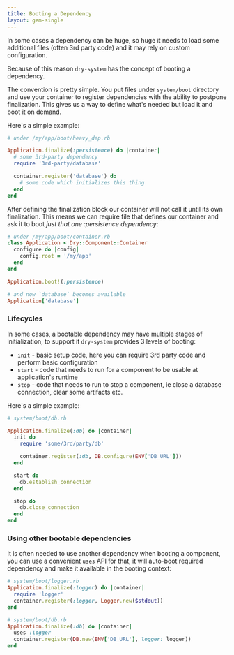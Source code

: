 ```yaml
---
title: Booting a Dependency
layout: gem-single
---
```


In some cases a dependency can be huge, so huge it needs to load some additional files (often 3rd party code) and it may rely on custom configuration.

Because of this reason `dry-system` has the concept of booting a dependency.

The convention is pretty simple. You put files under `system/boot` directory and use your container to register dependencies with the ability to postpone finalization. This gives us a way to define what's needed but load it and boot it on demand.

Here's a simple example:

``` ruby
# under /my/app/boot/heavy_dep.rb

Application.finalize(:persistence) do |container|
  # some 3rd-party dependency
  require '3rd-party/database'

  container.register('database') do
    # some code which initializes this thing
  end
end
```

After defining the finalization block our container will not call it until its own finalization. This means we can require file that defines our container and ask it to boot *just that one :persistence dependency*:

``` ruby
# under /my/app/boot/container.rb
class Application < Dry::Component::Container
  configure do |config|
    config.root = '/my/app'
  end
end

Application.boot!(:persistence)

# and now `database` becomes available
Application['database']
```

### Lifecycles

In some cases, a bootable dependency may have multiple stages of initialization, to support it `dry-system` provides 3 levels of booting:

* `init` - basic setup code, here you can require 3rd party code and perform basic configuration
* `start` - code that needs to run for a component to be usable at application's runtime
* `stop` - code that needs to run to stop a component, ie close a database connection, clear some artifacts etc.

Here's a simple example:

``` ruby
# system/boot/db.rb

Application.finalize(:db) do |container|
  init do
    require 'some/3rd/party/db'

    container.register(:db, DB.configure(ENV['DB_URL']))
  end

  start do
    db.establish_connection
  end

  stop do
    db.close_connection
  end
end
```

### Using other bootable dependencies

It is often needed to use another dependency when booting a component, you can use a convenient `uses` API for that, it will auto-boot required dependency
and make it available in the booting context:

``` ruby
# system/boot/logger.rb
Application.finalize(:logger) do |container|
  require 'logger'
  container.register(:logger, Logger.new($stdout))
end

# system/boot/db.rb
Application.finalize(:db) do |container|
  uses :logger
  container.register(DB.new(ENV['DB_URL'], logger: logger))
end
```
